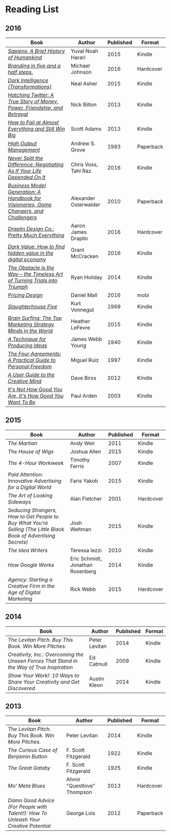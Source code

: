 # Reading List

## 2016
| Book | Author | Published | Format |
| -------- | ------- | ------- | ------- |
| [*Sapiens, A Brief History of Humankind*](http://amzn.to/2gBWFmZ) | Yuval Noah Harari | 2015 | Kindle |
| [*Branding in five and a half steps.*](http://amzn.to/2hmpw2L) | Michael Johnson | 2016 | Hardcover |
| [*Dark Intelligence (Transformations)*](http://amzn.to/2hmvqRA) | Neal Asher | 2015 | Kindle |
| [*Hatching Twitter: A True Story of Money, Power, Friendship, and Betrayal*](http://amzn.to/2huznEd) | Nick Bilton | 2013 | Kindle |
| [*How to Fail at Almost Everything and Still Win Big*](http://amzn.to/2hmuRqH) | Scott Adams | 2013 | Kindle |
| [*High Output Management*](http://amzn.to/2hORdyd) | Andrew S. Grove | 1983 | Paperback |
| [*Never Split the Difference: Negotiating As If Your Life Depended On It*](http://amzn.to/2hxr9IR) |  Chris Voss, Tahl Raz | 2016 | Kindle |
| [*Business Model Generation: A Handbook for Visionaries, Game Changers, and Challengers*](http://amzn.to/2hORqkZ) | Alexander Osterwalder | 2010 | Paperback |
| [*Draplin Design Co.: Pretty Much Everything*](http://amzn.to/2hOJqR6) | Aaron James Draplin | 2016 | Hardcover |
| [*Dark Value: How to find hidden value in the digital economy*](http://amzn.to/2hOHjwr) | Grant McCracken | 2016 | Kindle |
| [*The Obstacle is the Way – the Timeless Art of Turning Trials into Triumph*](http://amzn.to/2hOElbk) | Ryan Holiday | 2014 | Kindle |
| [*Pricing Design*](https://abookapart.com/products/pricing-design) | Daniel Mall | 2016 | mobi |
| [*Slaughterhouse Five*](http://amzn.to/2gMaenf) | Kurt Vonnegut | 1969 | Kindle |
| [*Brain Surfing: The Top Marketing Strategy Minds in the World*](http://amzn.to/2hxtROz) | Heather LeFevre | 2015 | Kindle |
| [*A Technique for Producing Ideas*](http://amzn.to/2hOP6dK) | James Webb Young | 1940 | Kindle |
| [*The Four Agreements: A Practical Guide to Personal Freedom*](http://amzn.to/2hOMRHt) | Miguel Ruiz | 1997 | Kindle |
| [*A User Guide to the Creative Mind*](http://amzn.to/2hOCHq4) | Dave Birss | 2012 | Kindle |
| [*It's Not How Good You Are, It's How Good You Want To Be*](http://amzn.to/2gBFl1D) | Paul Arden | 2003 | Kindle |

## 2015
| Book | Author | Published | Format |
| -------- | ------- | ------- | ------- |
| *The Martian* | Andy Weir | 2011 | Kindle |
| *The House of Wigs* | Joshua Allen | 2015 | Kindle |
| *The 4-Hour Workweek* | Timothy Ferris | 2007 | Kindle |
| *Paid Attention: Innovative Advertising for a Digital World* | Faris Yakob |  2015 | Kindle |
| *The Art of Looking Sideways* | Alan Fletcher | 2001 | Hardcover |
| *Seducing Strangers, How to Get People to Buy What You're Selling (The Little Black Book of Advertising Secrets)* | Josh Weltman | 2015 | Kindle |
| *The Idea Writers* | Teressa Iezzi | 2010 | Kindle |
| *How Google Works* | Eric Schmidt, Jonathan Rosenberg | 2014 | Kindle |
| *Agency: Starting a Creative Firm in the Age of Digital Marketing* | Rick Webb | 2015 | Hardcover |

## 2014
| Book | Author | Published | Format |
| -------- | ------- | ------- | ------- |
| *The Levitan Pitch. Buy This Book. Win More Pitches.* | Peter Levitan | 2014 | Kindle |
| *Creativity, Inc.: Overcoming the Unseen Forces That Stand in the Way of True Inspiration* | Ed Catmull | 2009 | Kindle |
| *Show Your Work!: 10 Ways to Share Your Creativity and Get Discovered* | Austin Kleon | 2014 | Kindle |

## 2013
| Book | Author | Published | Format |
| -------- | ------- | ------- | ------- |
| *The Levitan Pitch. Buy This Book. Win More Pitches.* | Peter Levitan | 2014 | Kindle |
| *The Curious Case of Benjamin Button* | F. Scott Fitzgerald | 1922 | Kindle |
| *The Great Gatsby* | F. Scott Fitzgerald | 1925 | Kindle |
| *Mo' Meta Blues* | Ahmir "Questlove" Thompson | 2013 | Hardcover |
| *Damn Good Advice (For People with Talent!): How To Unleash Your Creative Potential* | George Lois | 2012 | Paperback |


